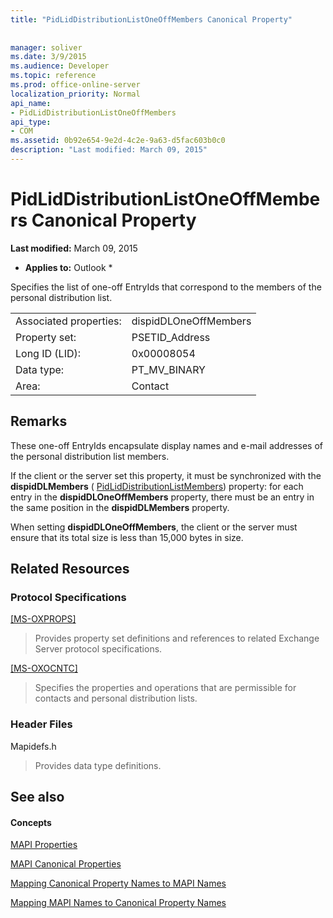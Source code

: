 ```yaml
---
title: "PidLidDistributionListOneOffMembers Canonical Property"
 
 
manager: soliver
ms.date: 3/9/2015
ms.audience: Developer
ms.topic: reference
ms.prod: office-online-server
localization_priority: Normal
api_name:
- PidLidDistributionListOneOffMembers
api_type:
- COM
ms.assetid: 0b92e654-9e2d-4c2e-9a63-d5fac603b0c0
description: "Last modified: March 09, 2015"
---
```


# PidLidDistributionListOneOffMembers Canonical Property

 **Last modified:** March 09, 2015 
  
 * **Applies to:** Outlook * 
  
Specifies the list of one-off EntryIds that correspond to the members of the personal distribution list.
  
|||
|:-----|:-----|
|Associated properties:  <br/> |dispidDLOneOffMembers  <br/> |
|Property set:  <br/> |PSETID_Address  <br/> |
|Long ID (LID):  <br/> |0x00008054  <br/> |
|Data type:  <br/> |PT_MV_BINARY  <br/> |
|Area:  <br/> |Contact  <br/> |
   
## Remarks

These one-off EntryIds encapsulate display names and e-mail addresses of the personal distribution list members.
  
If the client or the server set this property, it must be synchronized with the **dispidDLMembers** ( [PidLidDistributionListMembers](pidliddistributionlistmembers-canonical-property.md)) property: for each entry in the **dispidDLOneOffMembers** property, there must be an entry in the same position in the **dispidDLMembers** property. 
  
When setting **dispidDLOneOffMembers**, the client or the server must ensure that its total size is less than 15,000 bytes in size.
  
## Related Resources

### Protocol Specifications

[[MS-OXPROPS]](http://msdn.microsoft.com/library/f6ab1613-aefe-447d-a49c-18217230b148%28Office.15%29.aspx)
  
> Provides property set definitions and references to related Exchange Server protocol specifications.
    
[[MS-OXOCNTC]](http://msdn.microsoft.com/library/9b636532-9150-4836-9635-9c9b756c9ccf%28Office.15%29.aspx)
  
> Specifies the properties and operations that are permissible for contacts and personal distribution lists.
    
### Header Files

Mapidefs.h
  
> Provides data type definitions.
    
## See also

#### Concepts

[MAPI Properties](mapi-properties.md)
  
[MAPI Canonical Properties](mapi-canonical-properties.md)
  
[Mapping Canonical Property Names to MAPI Names](mapping-canonical-property-names-to-mapi-names.md)
  
[Mapping MAPI Names to Canonical Property Names](mapping-mapi-names-to-canonical-property-names.md)

